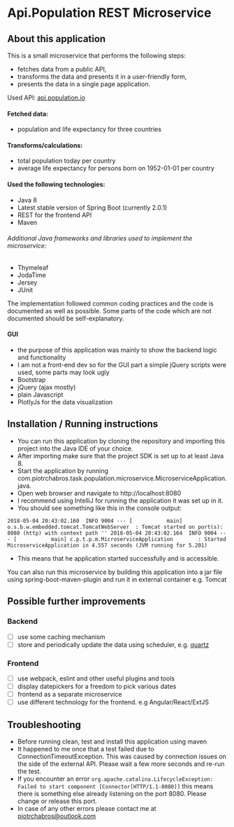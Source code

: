 # Api.Population REST Microservice 

## About this application

This is a small microservice that performs the following steps: 
* fetches data from a public API,
* transforms the data and presents it in a user-friendly form,
* presents the data in a single page application.

Used API: [api.population.io](http://api.population.io)

#### Fetched data:

- population and life expectancy for three countries

#### Transforms/calculations: 

- total population today per country
- average life expectancy for persons born on 1952-01-01 per country

#### Used the following technologies:
* Java 8
* Latest stable version of Spring Boot (currently 2.0.1)
* REST for the frontend API
* Maven

###### Additional Java frameworks and libraries used to implement the microservice:
 * Thymeleaf
 * JodaTime
 * Jersey
 * JUnit
 
The implementation followed common coding practices and the code is documented as well as possible. Some parts of the code which are not documented should be self-explanatory.

#### GUI

- the purpose of this application was mainly to show the backend logic and functionality
- I am not a front-end dev so for the GUI part a simple jQuery scripts were used, some parts may look ugly
- Bootstrap
- jQuery (ajax mostly)
- plain Javascript
- PlotlyJs for the data visualization

## Installation / Running instructions

* You can run this application by cloning the repository and importing this project into the Java IDE of your choice.
* After importing make sure that the project SDK is set up to at least Java 8.
* Start the application by running com.piotrchabros.task.population.microservice.MicroserviceApplication.java.
* Open web browser and navigate to http://localhost:8080
* I recommend using IntelliJ for running the application it was set up in it.
* You should see something like this in the console output: 

`2018-05-04 20:43:02.160  INFO 9004 --- [           main] o.s.b.w.embedded.tomcat.TomcatWebServer  : Tomcat started on port(s): 8080 (http) with context path ''
2018-05-04 20:43:02.164  INFO 9004 --- [           main] c.p.t.p.m.MicroserviceApplication        : Started MicroserviceApplication in 4.557 seconds (JVM running for 5.201)`
* This means that he application started successfully and is accessible.

You can also run this microservice by building this application into a jar file using spring-boot-maven-plugin and run it in external container e.g. Tomcat

## Possible further improvements

### Backend
* [ ] use some caching mechanism
* [ ] store and periodically update the data using scheduler, e.g. [quartz](http://www.quartz-scheduler.org/)

### Frontend
* [ ] use webpack, eslint and other useful plugins and tools
* [ ] display datepickers for a freedom to pick various dates
* [ ] frontend as a separate microservice
* [ ] use different technology for the frontend. e.g Angular/React/ExtJS

## Troubleshooting

* Before running clean, test and install this application using maven
* It happened to me once that a test failed due to ConnectionTimeoutException. This was caused by connection issues on the side of the external API. Please wait a few more seconds and re-run the test. 
* If you encounter an error `org.apache.catalina.LifecycleException: Failed to start component [Connector[HTTP/1.1-8080]]` this means there is something else already listening on the port 8080. Please change or release this port.
* In case of any other errors please contact me at piotrchabros@outlook.com
